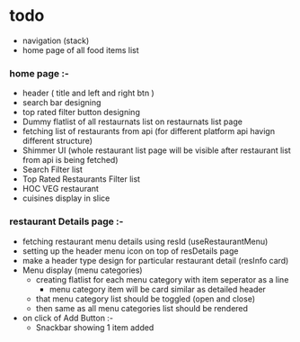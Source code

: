 # todo

- navigation (stack)
- home page of all food items list

### home page :-

- header ( title and left and right btn )
- search bar designing
- top rated filter button designing
- Dummy flatlist of all restaurnats list on restaurnats list page
- fetching list of restaurants from api (for different platform api havign different structure)
- Shimmer UI (whole restaurant list page will be visible after restaurant list from api is being fetched)
- Search Filter list
- Top Rated Restaurants Filter list
- HOC VEG restaurant
- cuisines display in slice

### restaurant Details page :-

- fetching restaurant menu details using resId (useRestaurantMenu)
- setting up the header menu icon on top of resDetails page
- make a header type design for particular restaurant detail (resInfo card)
- Menu display (menu categories) 
   - creating flatlist for each menu category with item seperator as a line 
     - menu category item will be card similar as detailed header
   - that menu category list should be toggled (open and close)
   - then same as all menu categories list should be rendered
- on click of Add Button :- 
  - Snackbar showing 1 item added


